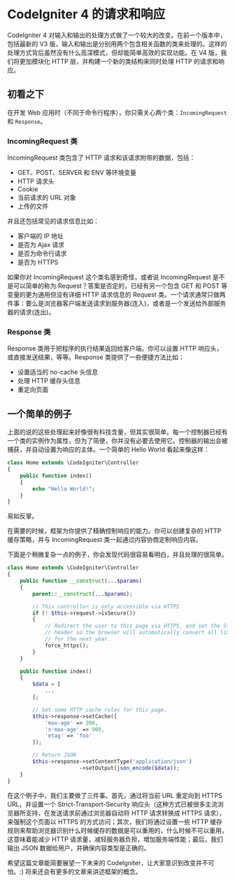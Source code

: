 # CodeIgniter 4 的请求和响应

CodeIgniter 4 对输入和输出的处理方式做了一个较大的改变。在前一个版本中，包括最新的 V3 版，输入和输出是分别用两个包含相关函数的类来处理的。这样的处理方式背后虽然没有什么高深模式，但却能简单高效的实现功能。在 V4 版，我们将更加模块化 HTTP 层，并构建一个新的类结构来同时处理 HTTP 的请求和响应。

## 初看之下

在开发 Web 应用时（不同于命令行程序），你只需关心两个类：`IncomingRequest` 和 `Response`。

### IncomingRequest 类

IncomingRequest 类包含了 HTTP 请求和该请求附带的数据，包括：

*  GET、POST、SERVER 和 ENV 等环境变量
*  HTTP 请求头
*  Cookie
*  当前请求的 URL 对象
*  上传的文件

并且还包括常见的请求信息比如：

*  客户端的 IP 地址
*  是否为 Ajax 请求
*  是否为命令行请求
*  是否为 HTTPS

如果你对 IncomingRequest 这个类名感到奇怪，或者说 IncomingRequest 是不是可以简单的称为 Request？答案是否定的，已经有另一个包含 GET 和 POST 等变量的更为通用但没有详细 HTTP 请求信息的 Request 类。一个请求通常只做两件事：要么是浏览器客户端发送请求到服务器(连入)，或者是一个发送给外部服务器的请求(连出)。

### Response 类

Response 类用于把程序的执行结果返回给客户端。你可以设置 HTTP 响应头，或直接发送结果，等等。Response 类提供了一些便捷方法比如：

*  设置适当的 no-cache 头信息
*  处理 HTTP 缓存头信息
*  重定向页面

## 一个简单的例子

上面的说的这些处理起来好像很有科技含量，但其实很简单。每一个控制器已经有一个类的实例作为属性，但为了简便，你并没有必要去使用它。控制器的输出会被捕获，并自动设置为响应的主体。一个简单的 Hello World 看起来像这样：

```php
class Home extends \CodeIgniter\Controller
{
    public function index()
    {
        echo "Hello World!";
    }
}
```

易如反掌。

在需要的时候，框架为你提供了精确控制响应的能力。你可以创建复杂的 HTTP 缓存策略，并与 IncomingRequest 类一起通过内容协商定制响应内容。

下面是个稍微复杂一点的例子，你会发现代码很容易看明白，并且处理的很简单。

```php
class Home extends \CodeIgniter\Controller
{
    public function __construct(...$params)
    {
        parent::__construct(...$params);

        // This controller is only accessible via HTTPS
        if (! $this->request->isSecure())
        {
            // Redirect the user to this page via HTTPS, and set the Strict-Transport-Security
            // header so the browser will automatically convert all links to this page to HTTPS
            // for the next year.
            force_https();
        }
    }

    public function index()
    {
        $data = [
            ...
        ];

        // Set some HTTP cache rules for this page.
        $this->response->setCache([
            'max-age' => 300,
            's-max-age' => 900,
            'etag' => 'foo'
        ]);

        // Return JSON
        $this->response->setContentType('application/json')
                       ->setOutput(json_encode($data));
    }
}
```

在这个例子中，我们主要做了三件事。首先，通过将当前 URL 重定向到 HTTPS URL，并设置一个 Strict-Transport-Security 响应头（这种方式已被很多主流浏览器所支持，在发送请求前通过浏览器自动将 HTTP 请求转换成 HTTPS 请求），来强制这个页面以 HTTPS 的方式访问；其次，我们将通过设置一些 HTTP 缓存规则来帮助浏览器识别什么时候缓存的数据是可以重用的，什么时候不可以重用，这意味着能减少 HTTP 请求量，减轻服务器负担，增加服务端性能；最后，我们输出 JSON 数据给用户，并确保内容类型是正确的。

希望这篇文章能简要展望一下未来的 CodeIgniter，让大家意识到改变并不可怕。:) 将来还会有更多的文章来讲述框架的概念。

